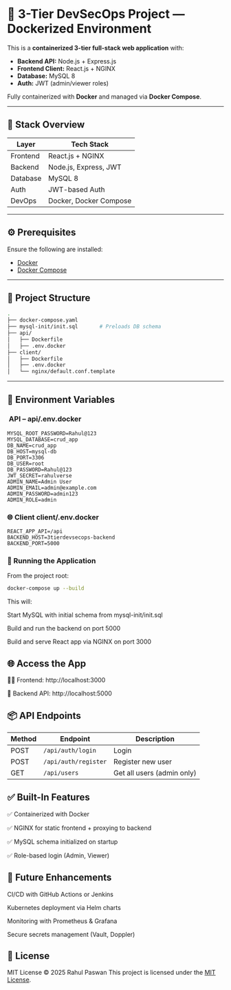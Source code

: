# 🐳 3-Tier DevSecOps Project — Dockerized Environment

This is a **containerized 3-tier full-stack web application** with:

- **Backend API:** Node.js + Express.js
- **Frontend Client:** React.js + NGINX
- **Database:** MySQL 8
- **Auth:** JWT (admin/viewer roles)

Fully containerized with **Docker** and managed via **Docker Compose**.

---

## 🚀 Stack Overview

| Layer     | Tech Stack                 |
|-----------|----------------------------|
| Frontend  | React.js + NGINX           |
| Backend   | Node.js, Express, JWT      |
| Database  | MySQL 8                    |
| Auth      | JWT-based Auth             |
| DevOps    | Docker, Docker Compose     |

---

## ⚙️ Prerequisites

Ensure the following are installed:

- [Docker](https://docs.docker.com/get-docker/)
- [Docker Compose](https://docs.docker.com/compose/install/)

---

## 📁 Project Structure

```bash
.
├── docker-compose.yaml
├── mysql-init/init.sql       # Preloads DB schema
├── api/
│   ├── Dockerfile
│   ├── .env.docker
├── client/
│   ├── Dockerfile
│   ├── .env.docker
│   └── nginx/default.conf.template
```
---

## 🔐 Environment Variables

### ️ API – api/.env.docker

```env
MYSQL_ROOT_PASSWORD=Rahul@123
MYSQL_DATABASE=crud_app 
DB_NAME=crud_app
DB_HOST=mysql-db
DB_PORT=3306 
DB_USER=root 
DB_PASSWORD=Rahul@123 
JWT_SECRET=rahulverse 
ADMIN_NAME=Admin User 
ADMIN_EMAIL=admin@example.com 
ADMIN_PASSWORD=admin123 
ADMIN_ROLE=admin
```

### 🌐 Client client/.env.docker

```env
REACT_APP_API=/api 
BACKEND_HOST=3tierdevsecops-backend 
BACKEND_PORT=5000
```

### 🐳 Running the Application

From the project root:
```bash
docker-compose up --build
```

This will:

Start MySQL with initial schema from mysql-init/init.sql

Build and run the backend on port 5000

Build and serve React app via NGINX on port 3000

## 🌐 Access the App

🧑‍💻 Frontend: http://localhost:3000

🔐 Backend API: http://localhost:5000

## 📦 API Endpoints

| Method | Endpoint             | Description                |
| ------ | -------------------- | -------------------------- |
| POST   | `/api/auth/login`    | Login                      |
| POST   | `/api/auth/register` | Register new user          |
| GET    | `/api/users`         | Get all users (admin only) |

## ✅ Built-In Features

✅ Containerized with Docker

✅ NGINX for static frontend + proxying to backend

✅ MySQL schema initialized on startup

✅ Role-based login (Admin, Viewer)

## 🔮 Future Enhancements

CI/CD with GitHub Actions or Jenkins

Kubernetes deployment via Helm charts

Monitoring with Prometheus & Grafana

Secure secrets management (Vault, Doppler)

## 📝 License

MIT License © 2025 Rahul Paswan
This project is licensed under the [MIT License](./LICENSE).